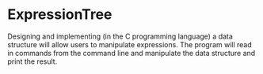 # ExpressionTree
Designing and implementing (in the C programming language) a data structure will allow users to manipulate expressions. The program will read in commands from the command line and manipulate the data structure and print the result.
